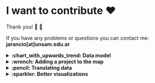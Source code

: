 # I want to contribute :heart:

Thank you! :hatched_chick: :tada:


If you have any problems or questions you can contact me: **jarancio[at]unsam.edu.ar**

<details><summary><b>:chart_with_upwards_trend: Data model</b></summary>
<p>
This is the minimum proposed structure that allows us to map projects that are part of GOSH community. It's made taking into account the available items (Q) and properties (P) defined by the Wikidata community. 

*Check an example here: [Monitor Abierto de Calidad de Aire (MACA)](https://www.wikidata.org/wiki/Q62395443)*

1. Node must be `instance of (P31)` one of the following:

- `project (Q170584)`
- `community (Q177634)`
- `university research group (Q28863779)`
- `business (Q4830453)`
- `institution (Q178706)`

2. Node must have statement `field of work (P101)` with one of the following values:

- `education (Q8434)`
- `art (Q735)`
- `academic research (Q62393045)`
- `community science (Q62392920)`

3. Node must have statement `official website (P856)` with a link pointing to documentation

4. Node must have statement `location (P276)` with value corresponding to item of the city where node happens.

  *Note: if city or region item doesn't have coordinate locations within its own page, node won't be mapped*

5. Node must have statement `part of (P361)` with value `Global Open Science Hardware (Q62391989)`

</details>

<details><summary><b>:wrench: Adding a project to the map</b></summary>
<p>
If you know of an open science hardware project (or maybe it's your own project!) you can easily add it to Wikidata [using this form](https://cradle.toolforge.org/#/subject/open_science_hardware_project).

<p>
</details>

<details><summary><b>:pencil: Translating data</b></summary>
<p>
Coming soon.
<p>
</details>

<details><summary><b>:sparkler: Better visualizations</b></summary>
<p>
Are you aware of any tools on top of wikidata that can make the map look better? Or visualizations that can be made using the data we're mapping? Contact me!
<p>
</details>
